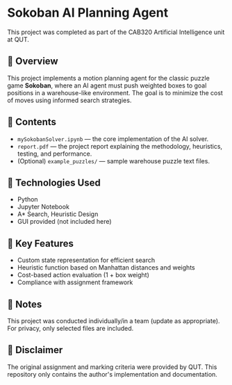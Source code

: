 # Sokoban AI Planning Agent

This project was completed as part of the CAB320 Artificial Intelligence unit at QUT.

## 🧠 Overview

This project implements a motion planning agent for the classic puzzle game **Sokoban**, where an AI agent must push weighted boxes to goal positions in a warehouse-like environment. The goal is to minimize the cost of moves using informed search strategies.

## 📁 Contents

- `mySokobanSolver.ipynb` — the core implementation of the AI solver.
- `report.pdf` — the project report explaining the methodology, heuristics, testing, and performance.
- (Optional) `example_puzzles/` — sample warehouse puzzle text files.

## 🚀 Technologies Used

- Python
- Jupyter Notebook
- A* Search, Heuristic Design
- GUI provided (not included here)

## 🎯 Key Features

- Custom state representation for efficient search
- Heuristic function based on Manhattan distances and weights
- Cost-based action evaluation (1 + box weight)
- Compliance with assignment framework

## 📝 Notes

This project was conducted individually/in a team (update as appropriate). For privacy, only selected files are included.

## 📌 Disclaimer

The original assignment and marking criteria were provided by QUT. This repository only contains the author's implementation and documentation.

